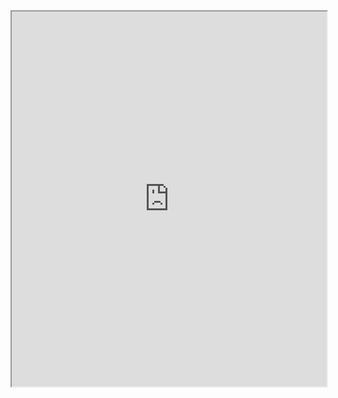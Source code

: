 <iframe src="https://w5535586.github.io/portfolio/Wen-Hai-Tseng-CV.pdf" width="100%" height="600px"></iframe>
